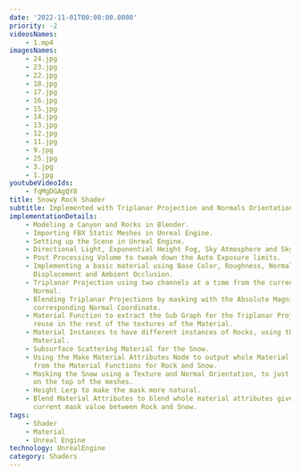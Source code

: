 ```yaml
---
date: '2022-11-01T00:00:00.0000'
priority: -2
videosNames:
    - 1.mp4
imagesNames:
    - 24.jpg
    - 23.jpg
    - 22.jpg
    - 18.jpg
    - 17.jpg
    - 16.jpg
    - 15.jpg
    - 14.jpg
    - 13.jpg
    - 12.jpg
    - 11.jpg
    - 9.jpg
    - 25.jpg
    - 3.jpg
    - 1.jpg
youtubeVideoIds:
    - fqMgDGAgQY8
title: Snowy Rock Shader
subtitle: Implemented with Triplanar Projection and Normals Orientation in Unreal Engine
implementationDetails:
    - Modeling a Canyon and Rocks in Blender.
    - Importing FBX Static Meshes in Unreal Engine.
    - Setting up the Scene in Unreal Engine.
    - Directional Light, Exponential Height Fog, Sky Atmosphere and Sky Light.
    - Post Processing Volume to tweak down the Auto Exposure limits.
    - Implementing a basic material using Base Color, Roughness, Normal,
      Displacement and Ambient Occlusion.
    - Triplanar Projection using two channels at a time from the current Vertex
      Normal.
    - Blending Triplanar Projections by masking with the Absolute Magnitude of the
      corresponding Normal Coordinate.
    - Material Function to extract the Sub Graph for the Triplanar Projection, to
      reuse in the rest of the textures of the Material.
    - Material Instances to have different instances of Rocks, using the same base
      Material.
    - Subsurface Scattering Material for the Snow.
    - Using the Make Material Attributes Node to output whole Material attributes
      from the Material Functions for Rock and Snow.
    - Masking the Snow using a Texture and Normal Orientation, to just render snow
      on the top of the meshes.
    - Height Lerp to make the mask more natural.
    - Blend Material Attributes to blend whole material attributes given the
      current mask value between Rock and Snow.
tags:
    - Shader
    - Material
    - Unreal Engine
technology: UnrealEngine
category: Shaders
---
```

